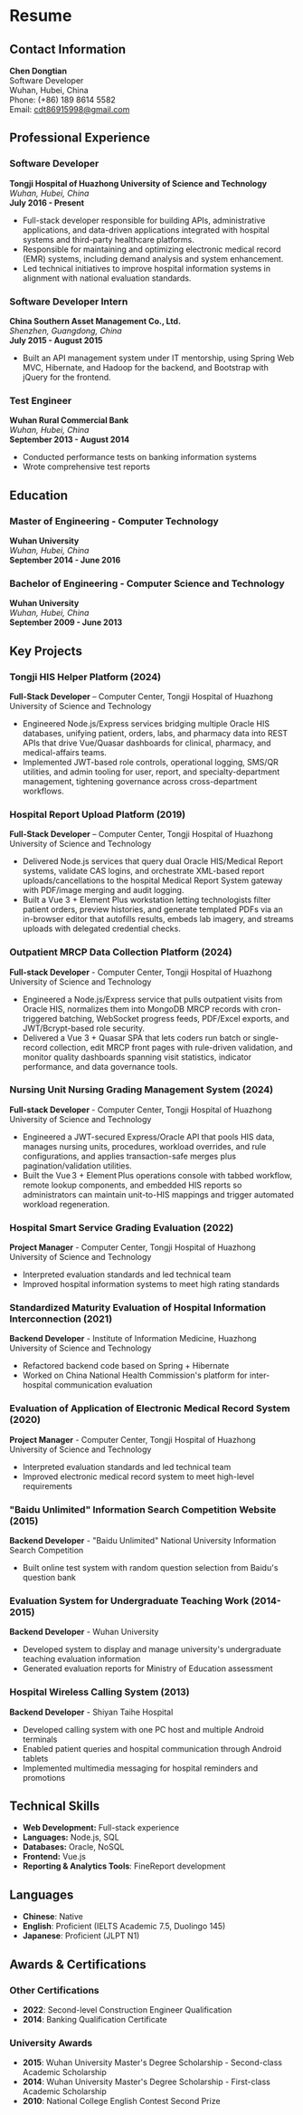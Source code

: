 # Resume

## Contact Information

**Chen Dongtian**  
Software Developer  
Wuhan, Hubei, China  
Phone: (+86) 189 8614 5582  
Email: cdt86915998@gmail.com

## Professional Experience

### Software Developer
**Tongji Hospital of Huazhong University of Science and Technology**  
*Wuhan, Hubei, China*  
**July 2016 - Present**


- Full-stack developer responsible for building APIs, administrative applications, and data-driven applications integrated with hospital systems and third-party healthcare platforms.
- Responsible for maintaining and optimizing electronic medical record (EMR) systems, including demand analysis and system enhancement.
- Led technical initiatives to improve hospital information systems in alignment with national evaluation standards.

### Software Developer Intern
**China Southern Asset Management Co., Ltd.**  
*Shenzhen, Guangdong, China*  
**July 2015 - August 2015**

- Built an API management system under IT mentorship, using Spring Web MVC, Hibernate, and Hadoop for the backend, and Bootstrap with jQuery for the frontend.

### Test Engineer
**Wuhan Rural Commercial Bank**  
*Wuhan, Hubei, China*  
**September 2013 - August 2014**

- Conducted performance tests on banking information systems
- Wrote comprehensive test reports

## Education

### Master of Engineering - Computer Technology
**Wuhan University**  
*Wuhan, Hubei, China*  
**September 2014 - June 2016**

### Bachelor of Engineering - Computer Science and Technology
**Wuhan University**  
*Wuhan, Hubei, China*  
**September 2009 - June 2013**

## Key Projects

### Tongji HIS Helper Platform (2024)

**Full-Stack Developer** – Computer Center, Tongji Hospital of Huazhong University of Science and Technology

- Engineered Node.js/Express services bridging multiple Oracle HIS databases, unifying patient, orders, labs, and pharmacy data into REST APIs that drive Vue/Quasar dashboards for clinical, pharmacy, and medical-affairs teams.
- Implemented JWT-based role controls, operational logging, SMS/QR utilities, and admin tooling for user, report, and specialty-department management, tightening governance across cross-department workflows.

### Hospital Report Upload Platform (2019)
**Full-Stack Developer** – Computer Center, Tongji Hospital of Huazhong University of Science and Technology

- Delivered Node.js services that query dual Oracle HIS/Medical Report systems, validate CAS logins, and orchestrate XML-based report uploads/cancellations to the hospital Medical Report System gateway with PDF/image merging and audit logging.
- Built a Vue 3 + Element Plus workstation letting technologists filter patient orders, preview histories, and generate templated PDFs via an in-browser editor that autofills results, embeds lab imagery, and streams uploads with delegated credential checks.

### Outpatient MRCP Data Collection Platform (2024)
**Full-stack Developer** - Computer Center, Tongji Hospital of Huazhong University of Science and Technology

- Engineered a Node.js/Express service that pulls outpatient visits from Oracle HIS, normalizes them into MongoDB MRCP records with cron-triggered batching, WebSocket progress feeds, PDF/Excel exports, and JWT/Bcrypt-based role security.
- Delivered a Vue 3 + Quasar SPA that lets coders run batch or single-record collection, edit MRCP front pages with rule-driven validation, and monitor quality dashboards spanning visit statistics, indicator performance, and data governance tools.

### Nursing Unit Nursing Grading Management System (2024)

**Full-stack Developer** - Computer Center, Tongji Hospital of Huazhong University of Science and Technology

- Engineered a JWT-secured Express/Oracle API that pools HIS data, manages nursing units, procedures, workload overrides, and rule configurations, and applies transaction-safe merges plus pagination/validation utilities.
- Built the Vue 3 + Element Plus operations console with tabbed workflow, remote lookup components, and embedded HIS reports so administrators can maintain unit-to-HIS mappings and trigger automated workload regeneration.

### Hospital Smart Service Grading Evaluation (2022)
**Project Manager** - Computer Center, Tongji Hospital of Huazhong University of Science and Technology
- Interpreted evaluation standards and led technical team
- Improved hospital information systems to meet high rating standards

### Standardized Maturity Evaluation of Hospital Information Interconnection (2021)
**Backend Developer** - Institute of Information Medicine, Huazhong University of Science and Technology
- Refactored backend code based on Spring + Hibernate
- Worked on China National Health Commission's platform for inter-hospital communication evaluation

### Evaluation of Application of Electronic Medical Record System (2020)
**Project Manager** - Computer Center, Tongji Hospital of Huazhong University of Science and Technology
- Interpreted evaluation standards and led technical team
- Improved electronic medical record system to meet high-level requirements

### "Baidu Unlimited" Information Search Competition Website (2015)
**Backend Developer** - "Baidu Unlimited" National University Information Search Competition
- Built online test system with random question selection from Baidu's question bank

### Evaluation System for Undergraduate Teaching Work (2014-2015)
**Backend Developer** - Wuhan University
- Developed system to display and manage university's undergraduate teaching evaluation information
- Generated evaluation reports for Ministry of Education assessment

### Hospital Wireless Calling System (2013)
**Backend Developer** - Shiyan Taihe Hospital
- Developed calling system with one PC host and multiple Android terminals
- Enabled patient queries and hospital communication through Android tablets
- Implemented multimedia messaging for hospital reminders and promotions

## Technical Skills

- **Web Development:** Full-stack experience
- **Languages:** Node.js, SQL
- **Databases:** Oracle, NoSQL
- **Frontend:** Vue.js
- **Reporting & Analytics Tools**: FineReport development

## Languages

- **Chinese**: Native
- **English**: Proficient (IELTS Academic 7.5, Duolingo 145)
- **Japanese**: Proficient (JLPT N1)

## Awards & Certifications

### Other Certifications
- **2022**: Second-level Construction Engineer Qualification
- **2014**: Banking Qualification Certificate

### University Awards
- **2015**: Wuhan University Master's Degree Scholarship - Second-class Academic Scholarship
- **2014**: Wuhan University Master's Degree Scholarship - First-class Academic Scholarship
- **2010**: National College English Contest Second Prize